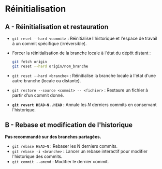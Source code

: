 # Réinitialisation

## A - Réinitialisation et restauration

- `git reset --hard <commit>` : Réinitialise l'historique et l'espace de travail à un commit spécifique (irréversible).
- Forcer la réinitialisation de la branche locale à l'état du dépôt distant :

  ```bash
  git fetch origin
  git reset --hard origin/nom_branche
  ```

- `git reset --hard <branche>` : Réinitialise la branche locale à l'état d'une autre branche (locale ou distante).
- `git restore --source <commit> -- <fichier>` : Restaure un fichier à partir d'un commit donné.
- **`git revert HEAD~N..HEAD`** : Annule les *N* derniers commits en conservant l'historique.

## B - Rebase et modification de l'historique

**Pas recommandé sur des branches partagées.**

- `git rebase HEAD~N` : Rebaser les N derniers commits.
- `git rebase -i <branche>` : Lancer un rebase interactif pour modifier l'historique des commits.
- `git commit --amend` : Modifier le dernier commit.
